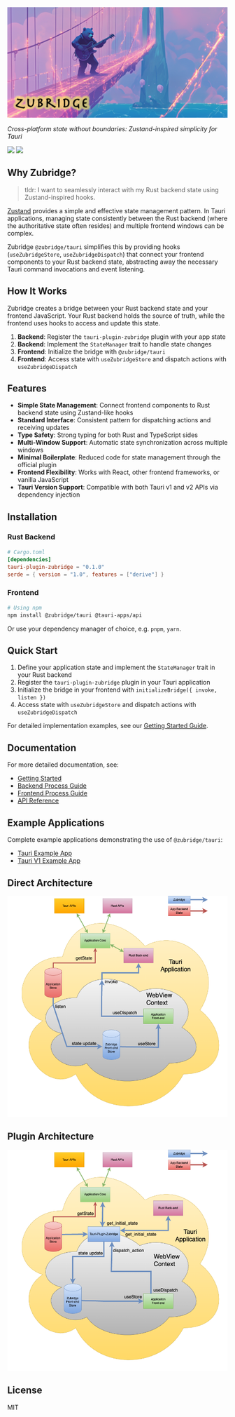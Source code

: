 <img alt="zubridge hero image" src="https://raw.githubusercontent.com/goosewobbler/zubridge/main/resources/zubridge-hero.png" onerror="this.style.display='none';document.getElementById('tauri-fallback-title').style.display='block'"/>

<h1 id="tauri-fallback-title" style="display:none">Zubridge Tauri</h1>

_Cross-platform state without boundaries: Zustand-inspired simplicity for Tauri_

<a href="https://www.npmjs.com/package/@zubridge/tauri" alt="NPM Version">
  <img src="https://img.shields.io/npm/v/@zubridge/tauri" /></a>
<a href="https://www.npmjs.com/package/@zubridge/tauri" alt="NPM Downloads">
  <img src="https://img.shields.io/npm/dw/@zubridge/tauri" /></a>

## Why Zubridge?

> tldr: I want to seamlessly interact with my Rust backend state using Zustand-inspired hooks.

[Zustand](https://github.com/pmndrs/zustand) provides a simple and effective state management pattern. In Tauri applications, managing state consistently between the Rust backend (where the authoritative state often resides) and multiple frontend windows can be complex.

Zubridge `@zubridge/tauri` simplifies this by providing hooks (`useZubridgeStore`, `useZubridgeDispatch`) that connect your frontend components to your Rust backend state, abstracting away the necessary Tauri command invocations and event listening.

## How It Works

Zubridge creates a bridge between your Rust backend state and your frontend JavaScript. Your Rust backend holds the source of truth, while the frontend uses hooks to access and update this state.

1. **Backend**: Register the `tauri-plugin-zubridge` plugin with your app state
2. **Backend**: Implement the `StateManager` trait to handle state changes
3. **Frontend**: Initialize the bridge with `@zubridge/tauri`
4. **Frontend**: Access state with `useZubridgeStore` and dispatch actions with `useZubridgeDispatch`

## Features

- **Simple State Management**: Connect frontend components to Rust backend state using Zustand-like hooks
- **Standard Interface**: Consistent pattern for dispatching actions and receiving updates
- **Type Safety**: Strong typing for both Rust and TypeScript sides
- **Multi-Window Support**: Automatic state synchronization across multiple windows
- **Minimal Boilerplate**: Reduced code for state management through the official plugin
- **Frontend Flexibility**: Works with React, other frontend frameworks, or vanilla JavaScript
- **Tauri Version Support**: Compatible with both Tauri v1 and v2 APIs via dependency injection

## Installation

### Rust Backend

```toml
# Cargo.toml
[dependencies]
tauri-plugin-zubridge = "0.1.0"
serde = { version = "1.0", features = ["derive"] }
```

### Frontend

```bash
# Using npm
npm install @zubridge/tauri @tauri-apps/api
```

Or use your dependency manager of choice, e.g. `pnpm`, `yarn`.

## Quick Start

1. Define your application state and implement the `StateManager` trait in your Rust backend
2. Register the `tauri-plugin-zubridge` plugin in your Tauri application
3. Initialize the bridge in your frontend with `initializeBridge({ invoke, listen })`
4. Access state with `useZubridgeStore` and dispatch actions with `useZubridgeDispatch`

For detailed implementation examples, see our [Getting Started Guide](https://github.com/goosewobbler/zubridge/blob/main/packages/tauri/docs/getting-started.md).

## Documentation

For more detailed documentation, see:

- [Getting Started](https://github.com/goosewobbler/zubridge/blob/main/packages/tauri/docs/getting-started.md)
- [Backend Process Guide](https://github.com/goosewobbler/zubridge/blob/main/packages/tauri/docs/backend-process.md)
- [Frontend Process Guide](https://github.com/goosewobbler/zubridge/blob/main/packages/tauri/docs/frontend-process.md)
- [API Reference](https://github.com/goosewobbler/zubridge/blob/main/packages/tauri/docs/api-reference.md)

## Example Applications

Complete example applications demonstrating the use of `@zubridge/tauri`:

- [Tauri Example App](https://github.com/goosewobbler/zubridge/tree/main/apps/tauri-example)
- [Tauri V1 Example App](https://github.com/goosewobbler/zubridge/tree/main/apps/tauri-v1-example)

## Direct Architecture

<img alt="zubridge tauri direct architecture" src="https://raw.githubusercontent.com/goosewobbler/zubridge/main/resources/zubridge-tauri-direct-architecture.png"/>

## Plugin Architecture

<img alt="zubridge tauri plugin architecture" src="https://raw.githubusercontent.com/goosewobbler/zubridge/main/resources/zubridge-tauri-plugin-architecture.png"/>

## License

MIT
